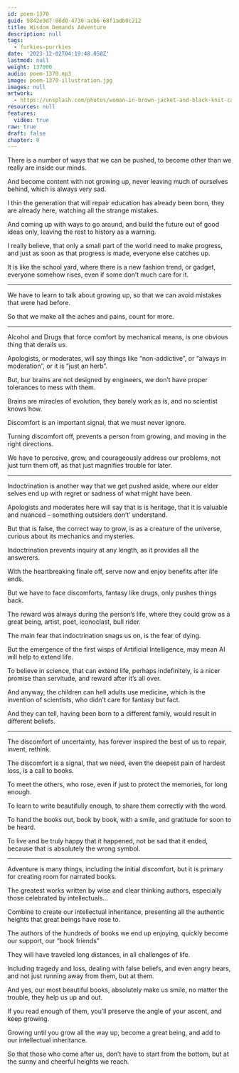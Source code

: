 ```yaml
---
id: poem-1370
guid: 9842e9d7-08d0-4730-acb6-68f1adb0c212
title: Wisdom Demands Adventure
description: null
tags:
  - furkies-purrkies
date: '2023-12-02T04:19:48.058Z'
lastmod: null
weight: 137000
audio: poem-1370.mp3
image: poem-1370-illustration.jpg
images: null
artwork:
  - https://unsplash.com/photos/woman-in-brown-jacket-and-black-knit-cap-standing-during-sunset-Vvs5lfhvZlE
resources: null
features:
  video: true
raw: true
draft: false
chapter: 8
---
```


There is a number of ways that we can be pushed,
to become other than we really are inside our minds.

And become content with not growing up,
never leaving much of ourselves behind, which is always very sad.

I thin the generation that will repair education has already been born,
they are already here, watching all the strange mistakes.

And coming up with ways to go around,
and build the future out of good ideas only, leaving the rest to history as a warning.

I really believe, that only a small part of the world need to make progress,
and just as soon as that progress is made, everyone else catches up.

It is like the school yard, where there is a new fashion trend, or gadget,
everyone somehow rises, even if some don’t much care for it.

---

We have to learn to talk about growing up,
so that we can avoid mistakes that were had before.

So that we make all the aches and pains,
count for more.

---

Alcohol and Drugs that force comfort by mechanical means,
is one obvious thing that derails us.

Apologists, or moderates, will say things like “non-addictive”,
or “always in moderation”, or it is “just an herb”.

But, bur brains are not designed by engineers,
we don’t have proper tolerances to mess with them.

Brains are miracles of evolution,
they barely work as is, and no scientist knows how.

Discomfort is an important signal,
that we must never ignore.

Turning discomfort off,
prevents a person from growing, and moving in the right directions.

We have to perceive, grow, and courageously address our problems,
not just turn them off, as that just magnifies trouble for later.

---

Indoctrination is another way that we get pushed aside,
where our elder selves end up with regret or sadness of what might have been.

Apologists and moderates here will say that is is heritage,
that it is valuable and nuanced – something outsiders don’t’ understand.

But that is false, the correct way to grow,
is as a creature of the universe, curious about its mechanics and mysteries.

Indoctrination prevents inquiry at any length,
as it provides all the answerers.

With the heartbreaking finale off,
serve now and enjoy benefits after life ends.

But we have to face discomforts,
fantasy like drugs, only pushes things back.

The reward was always during the person’s life,
where they could grow as a great being, artist, poet, iconoclast, bull rider.

The main fear that indoctrination snags us on,
is the fear of dying.

But the emergence of the first wisps of Artificial Intelligence,
may mean AI will help to extend life.

To believe in science, that can extend life, perhaps indefinitely,
is a nicer promise than servitude, and reward after it’s all over.

And anyway, the children can hell adults use medicine,
which is the invention of scientists, who didn’t care for fantasy but fact.

And they can tell, having been born to a different family,
would result in different beliefs.

---

The discomfort of uncertainty,
has forever inspired the best of us to repair, invent, rethink.

The discomfort is a signal, that we need,
even the deepest pain of hardest loss, is a call to books.

To meet the others, who rose,
even if just to protect the memories, for long enough.

To learn to write beautifully enough,
to share them correctly with the word.

To hand the books out, book by book, with a smile,
and gratitude for soon to be heard.

To live and be truly happy that it happened,
not be sad that it ended, because that is absolutely the wrong symbol.

---

Adventure is many things, including the initial discomfort,
but it is primary for creating room for narrated books.

The greatest works written by wise and clear thinking authors,
especially those celebrated by intellectuals…

Combine to create our intellectual inheritance,
presenting all the authentic heights that great beings have rose to.

The authors of the hundreds of books we end up enjoying,
quickly become our support, our “book friends”

They will have traveled long distances,
in all challenges of life.

Including tragedy and loss, dealing with false beliefs,
and even angry bears, and not just running away from them, but at them.

And yes, our most beautiful books, absolutely make us smile,
no matter the trouble, they help us up and out.

If you read enough of them,
you’ll preserve the angle of your ascent, and keep growing.

Growing until you grow all the way up, become a great being,
and add to our intellectual inheritance.

So that those who come after us,
don’t have to start from the bottom, but at the sunny and cheerful heights we reach.
